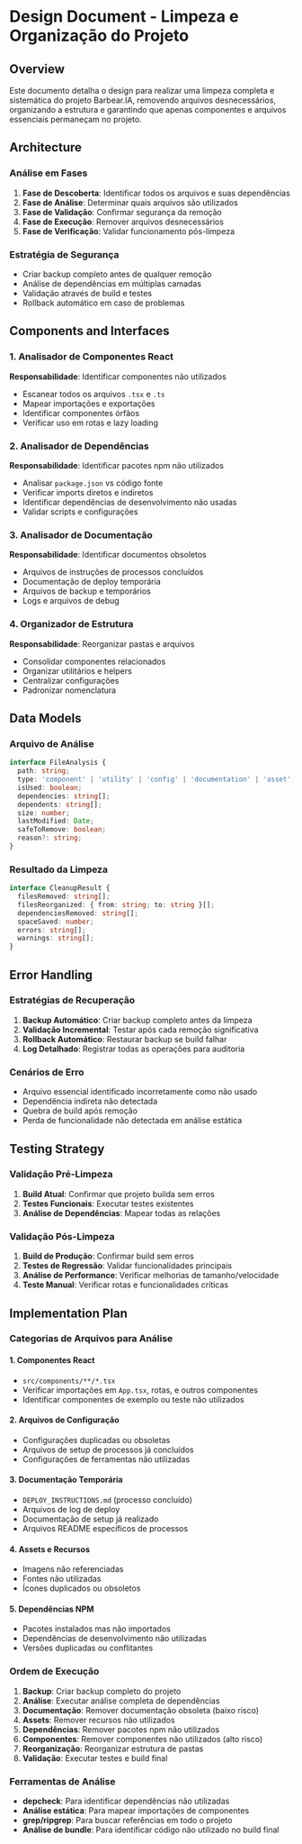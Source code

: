 # Design Document - Limpeza e Organização do Projeto

## Overview

Este documento detalha o design para realizar uma limpeza completa e sistemática do projeto Barbear.IA, removendo arquivos desnecessários, organizando a estrutura e garantindo que apenas componentes e arquivos essenciais permaneçam no projeto.

## Architecture

### Análise em Fases
1. **Fase de Descoberta**: Identificar todos os arquivos e suas dependências
2. **Fase de Análise**: Determinar quais arquivos são utilizados
3. **Fase de Validação**: Confirmar segurança da remoção
4. **Fase de Execução**: Remover arquivos desnecessários
5. **Fase de Verificação**: Validar funcionamento pós-limpeza

### Estratégia de Segurança
- Criar backup completo antes de qualquer remoção
- Análise de dependências em múltiplas camadas
- Validação através de build e testes
- Rollback automático em caso de problemas

## Components and Interfaces

### 1. Analisador de Componentes React
**Responsabilidade**: Identificar componentes não utilizados
- Escanear todos os arquivos `.tsx` e `.ts`
- Mapear importações e exportações
- Identificar componentes órfãos
- Verificar uso em rotas e lazy loading

### 2. Analisador de Dependências
**Responsabilidade**: Identificar pacotes npm não utilizados
- Analisar `package.json` vs código fonte
- Verificar imports diretos e indiretos
- Identificar dependências de desenvolvimento não usadas
- Validar scripts e configurações

### 3. Analisador de Documentação
**Responsabilidade**: Identificar documentos obsoletos
- Arquivos de instruções de processos concluídos
- Documentação de deploy temporária
- Arquivos de backup e temporários
- Logs e arquivos de debug

### 4. Organizador de Estrutura
**Responsabilidade**: Reorganizar pastas e arquivos
- Consolidar componentes relacionados
- Organizar utilitários e helpers
- Centralizar configurações
- Padronizar nomenclatura

## Data Models

### Arquivo de Análise
```typescript
interface FileAnalysis {
  path: string;
  type: 'component' | 'utility' | 'config' | 'documentation' | 'asset';
  isUsed: boolean;
  dependencies: string[];
  dependents: string[];
  size: number;
  lastModified: Date;
  safeToRemove: boolean;
  reason?: string;
}
```

### Resultado da Limpeza
```typescript
interface CleanupResult {
  filesRemoved: string[];
  filesReorganized: { from: string; to: string }[];
  dependenciesRemoved: string[];
  spaceSaved: number;
  errors: string[];
  warnings: string[];
}
```

## Error Handling

### Estratégias de Recuperação
1. **Backup Automático**: Criar backup completo antes da limpeza
2. **Validação Incremental**: Testar após cada remoção significativa
3. **Rollback Automático**: Restaurar backup se build falhar
4. **Log Detalhado**: Registrar todas as operações para auditoria

### Cenários de Erro
- Arquivo essencial identificado incorretamente como não usado
- Dependência indireta não detectada
- Quebra de build após remoção
- Perda de funcionalidade não detectada em análise estática

## Testing Strategy

### Validação Pré-Limpeza
1. **Build Atual**: Confirmar que projeto builda sem erros
2. **Testes Funcionais**: Executar testes existentes
3. **Análise de Dependências**: Mapear todas as relações

### Validação Pós-Limpeza
1. **Build de Produção**: Confirmar build sem erros
2. **Testes de Regressão**: Validar funcionalidades principais
3. **Análise de Performance**: Verificar melhorias de tamanho/velocidade
4. **Teste Manual**: Verificar rotas e funcionalidades críticas

## Implementation Plan

### Categorias de Arquivos para Análise

#### 1. Componentes React
- `src/components/**/*.tsx`
- Verificar importações em `App.tsx`, rotas, e outros componentes
- Identificar componentes de exemplo ou teste não utilizados

#### 2. Arquivos de Configuração
- Configurações duplicadas ou obsoletas
- Arquivos de setup de processos já concluídos
- Configurações de ferramentas não utilizadas

#### 3. Documentação Temporária
- `DEPLOY_INSTRUCTIONS.md` (processo concluído)
- Arquivos de log de deploy
- Documentação de setup já realizado
- Arquivos README específicos de processos

#### 4. Assets e Recursos
- Imagens não referenciadas
- Fontes não utilizadas
- Ícones duplicados ou obsoletos

#### 5. Dependências NPM
- Pacotes instalados mas não importados
- Dependências de desenvolvimento não utilizadas
- Versões duplicadas ou conflitantes

### Ordem de Execução
1. **Backup**: Criar backup completo do projeto
2. **Análise**: Executar análise completa de dependências
3. **Documentação**: Remover documentação obsoleta (baixo risco)
4. **Assets**: Remover recursos não utilizados
5. **Dependências**: Remover pacotes npm não utilizados
6. **Componentes**: Remover componentes não utilizados (alto risco)
7. **Reorganização**: Reorganizar estrutura de pastas
8. **Validação**: Executar testes e build final

### Ferramentas de Análise
- **depcheck**: Para identificar dependências não utilizadas
- **Análise estática**: Para mapear importações de componentes
- **grep/ripgrep**: Para buscar referências em todo o projeto
- **Análise de bundle**: Para identificar código não utilizado no build final